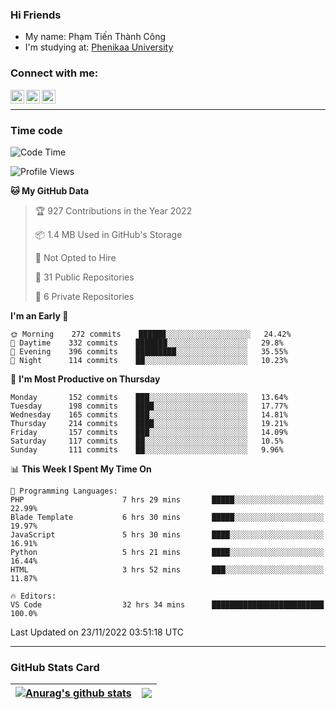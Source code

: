 ### Hi Friends

- My name: Phạm Tiến Thành Công
- I'm studying at: [Phenikaa University]


### Connect with me:
[<img align="left" alt="PhamTienThanhCong | Facebook" width="22px" src="https://upload.wikimedia.org/wikipedia/commons/thumb/1/16/Facebook-icon-1.png/640px-Facebook-icon-1.png" />][facebook]
[<img align="left" alt="PhamTienThanhCong | Zalo" width="22px" src="https://www.anphatpc.com.vn/template/anphat_2020v2/images/icon-zalo.jpg" />][zalo]
[<img align="left" alt="PhamTienThanhCong | LinkedIn" width="22px" src="https://cdn3.iconfinder.com/data/icons/inficons/512/linkedin.png" />][linkedin]

<br />

---

### Time code

<!--START_SECTION:waka-->
![Code Time](http://img.shields.io/badge/Code%20Time-746%20hrs%2056%20mins-blue)

![Profile Views](http://img.shields.io/badge/Profile%20Views-20-blue)

**🐱 My GitHub Data** 

> 🏆 927 Contributions in the Year 2022
 > 
> 📦 1.4 MB Used in GitHub's Storage 
 > 
> 🚫 Not Opted to Hire
 > 
> 📜 31 Public Repositories 
 > 
> 🔑 6 Private Repositories  
 > 
**I'm an Early 🐤** 

```text
🌞 Morning    272 commits    ██████░░░░░░░░░░░░░░░░░░░   24.42% 
🌆 Daytime    332 commits    ███████░░░░░░░░░░░░░░░░░░   29.8% 
🌃 Evening    396 commits    █████████░░░░░░░░░░░░░░░░   35.55% 
🌙 Night      114 commits    ██░░░░░░░░░░░░░░░░░░░░░░░   10.23%

```
📅 **I'm Most Productive on Thursday** 

```text
Monday       152 commits    ███░░░░░░░░░░░░░░░░░░░░░░   13.64% 
Tuesday      198 commits    ████░░░░░░░░░░░░░░░░░░░░░   17.77% 
Wednesday    165 commits    ███░░░░░░░░░░░░░░░░░░░░░░   14.81% 
Thursday     214 commits    ████░░░░░░░░░░░░░░░░░░░░░   19.21% 
Friday       157 commits    ███░░░░░░░░░░░░░░░░░░░░░░   14.09% 
Saturday     117 commits    ██░░░░░░░░░░░░░░░░░░░░░░░   10.5% 
Sunday       111 commits    ██░░░░░░░░░░░░░░░░░░░░░░░   9.96%

```


📊 **This Week I Spent My Time On** 

```text
💬 Programming Languages: 
PHP                      7 hrs 29 mins       █████░░░░░░░░░░░░░░░░░░░░   22.99% 
Blade Template           6 hrs 30 mins       █████░░░░░░░░░░░░░░░░░░░░   19.97% 
JavaScript               5 hrs 30 mins       ████░░░░░░░░░░░░░░░░░░░░░   16.91% 
Python                   5 hrs 21 mins       ████░░░░░░░░░░░░░░░░░░░░░   16.44% 
HTML                     3 hrs 52 mins       ███░░░░░░░░░░░░░░░░░░░░░░   11.87%

🔥 Editors: 
VS Code                  32 hrs 34 mins      █████████████████████████   100.0%

```


 Last Updated on 23/11/2022 03:51:18 UTC
<!--END_SECTION:waka-->

---

### GitHub Stats Card

| <a href="https://github.com/phamtienthanhcong"><img align="center" src="https://github-readme-stats.vercel.app/api?username=PhamTienThanhCong&show_icons=true&include_all_commits=true&theme=buefy&hide_border=true&theme=ocean_dark" alt="Anurag's github stats" /></a> | <a href="https://github.com/phamtienthanhcong"><img align="center" src="https://github-readme-stats.vercel.app/api/top-langs/?username=PhamTienThanhCong&layout=compact&theme=buefy&hide_border=true&theme=ocean_dark" /></a> |
| ------------- | ------------- |

[Phenikaa University]: https://phenikaa-uni.edu.vn/vi
[facebook]: https://www.facebook.com/phamtienthanhcong
[linkedin]: https://linkedin.com/in/phamtienthanhcong
[zalo]: https://zalo.me/0396396332
[tiktok]: https://www.tiktok.com/@phamtienthanhcong
[web]: https://github.com/PhamTienThanhCong/web_dev
[min project]: https://github.com/PhamTienThanhCong/Project-Of-Web
[c and cpp]: https://github.com/PhamTienThanhCong/Code_C_and_Cpro
[python]: https://github.com/PhamTienThanhCong/Python_beginer
